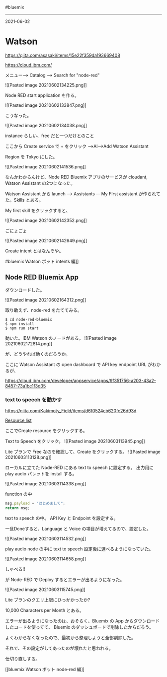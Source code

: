 #bluemix

---
2021-06-02

# Watson
https://qiita.com/asasaki/items/15e22f359da193669408

https://cloud.ibm.com/

メニュー--> Catalog --> Search for "node-red"

![[Pasted image 20210602134225.png]]


Node RED start application を作る。

![[Pasted image 20210602133847.png]]

こうなった。

![[Pasted image 20210602134038.png]]

instance らしい、free だと一つだけとのこと

ここから Create service で + をクリック -->AI-->Add Watson Assistant

Region を Tokyo にした。

![[Pasted image 20210602141536.png]]

なんかわからんけど、Node RED Bluemix アプリのサービスが
cloudant, Watson Assistant の2つになった。

Watson Assistant から launch --> Assistants -- My FIrst assistant が作られてた。Skills とある。

My first skill をクリックすると、

![[Pasted image 20210602142352.png]]

ごにょごょ

![[Pasted image 20210602142649.png]]

Create intent とはなんぞや。

#bluemix Watson ボット intents 編]]

## Node RED Bluemix App

ダウンロードした。

![[Pasted image 20210602164312.png]]

取り敢えず、node-red をたててみる。
```shell
$ cd node-red-bluemix
$ npm install
$ npm run start
```


動いた。IBM Watson のノードがある。
![[Pasted image 20210602172814.png]]

が、どうやれば動くのだろうか。

ここに Watson Assistant の open dashboard で API key endpoint URL がわかるが、

https://cloud.ibm.com/developer/appservice/apps/9f351756-a203-43a2-8457-73a1bc1f3d35


### text to speech を動かす
https://qiita.com/Kakimoty_Field/items/d6f0524cb620fc26d93d

[Resource list](https://cloud.ibm.com/resources)

ここでCreate resource をクリックする。

Text to Speech をクリック。
![[Pasted image 20210603113945.png]]

Lite プランで Free なのを確認して、Create をクリックする。
![[Pasted image 20210603113128.png]]

ローカルに立てた Node-RED にある text to speech に設定する。
出力用に play audio パレットを install する。

![[Pasted image 20210603114338.png]]

function の中
```js
msg.payload = "はじめまして";
return msg;
```

text to speech の中。 API Key と Endpoint を設定する。

一旦Doneすると、Language と Voice の項目が増えてるので、設定した。

![[Pasted image 20210603114532.png]]


play audio node の中に text to speech 設定後に選べるようになっていた。

![[Pasted image 20210603114658.png]]

しゃべる!!

が Node-RED で Deploy するとエラーが出るようになった。

![[Pasted image 20210603115745.png]]

Lite プランのクエリ上限にひっかかったか?

10,000 Characters per Month とある。

エラーが出るようになったのは、おそらく、Bluemix の App からダウンロードしたコードを使ってて、
Bluemix のダッシュボードで削除したからだろう。

よくわからなくなったので、最初から整理しようと全部削除した。

それで、その設定がしてあったのが壊れたと思われる。

仕切り直しする。

[[bluemix  Watson ボット node-red 編]]